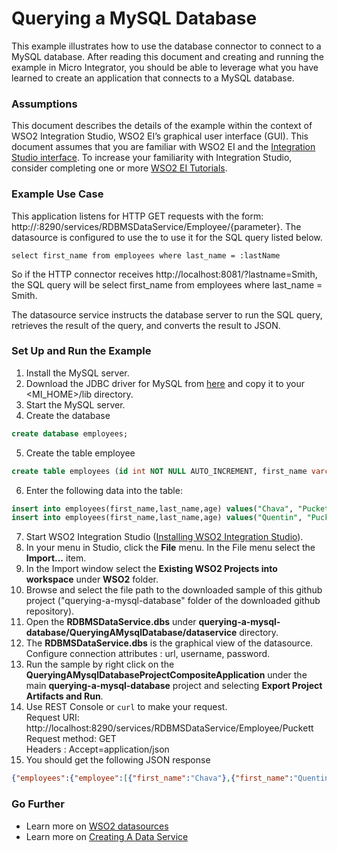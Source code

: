 # Querying a MySQL Database

This example illustrates how to use the database connector to connect to a MySQL database. After reading this document 
and creating and running the example in Micro Integrator, you should be able to leverage what you have learned to create 
an application that connects to a MySQL database.


### Assumptions

This document describes the details of the example within the context of WSO2 Integration Studio, WSO2 EI’s graphical 
user interface (GUI). This document assumes that you are familiar with WSO2 EI and the 
[Integration Studio interface](https://ei.docs.wso2.com/en/latest/micro-integrator/overview/quick-start-guide/). To 
increase your familiarity with Integration Studio, consider completing one or more 
[WSO2 EI Tutorials](https://ei.docs.wso2.com/en/latest/micro-integrator/use-cases/integration-use-cases/).

### Example Use Case

This application listens for HTTP GET requests with the form: http://<host>:8290/services/RDBMSDataService/Employee/{parameter}. 
The datasource is configured to use the <parameter> to use it for the SQL query listed below.

	select first_name from employees where last_name = :lastName 

So if the HTTP connector receives http://localhost:8081/?lastname=Smith, the SQL query will be select first_name from 
employees where last_name = Smith.

The datasource service instructs the database server to run the SQL query, retrieves the result of the query, and 
converts the result to JSON. 

### Set Up and Run the Example
1. Install the MySQL server.
2. Download the JDBC driver for MySQL from [here](https://dev.mysql.com/downloads/connector/j/) and copy it to your 
<MI_HOME>/lib directory.
3. Start the MySQL server.
4. Create the database
```sql
create database employees;
```
5. Create the table employee
```sql
create table employees (id int NOT NULL AUTO_INCREMENT, first_name varchar(100), last_name varchar(100), age int, PRIMARY KEY (id));
```
6. Enter the following data into the table:
```sql
insert into employees(first_name,last_name,age) values("Chava", "Puckett", 28);
insert into employees(first_name,last_name,age) values("Quentin", "Puckett", 28);
```
7. Start WSO2 Integration Studio ([Installing WSO2 Integration Studio](https://ei.docs.wso2.com/en/latest/micro-integrator/develop/installing-WSO2-Integration-Studio/)).
8. In your menu in Studio, click the **File** menu. In the File menu select the **Import...** item.
9. In the Import window select the **Existing WSO2 Projects into workspace** under **WSO2** folder.
10. Browse and select the file path to the downloaded sample of this github project ("querying-a-mysql-database" folder 
of the downloaded github repository).
11. Open the **RDBMSDataService.dbs** under **querying-a-mysql-database/QueryingAMysqlDatabase/dataservice** directory. 
12. The **RDBMSDataService.dbs** is the graphical view of the datasource. Configure connection attributes : url, username,
password.
13. Run the sample by right click on the **QueryingAMysqlDatabaseProjectCompositeApplication** under the main 
**querying-a-mysql-database** project and selecting **Export Project Artifacts and Run**.
14. Use REST Console or `curl` to make your request.<br/>
        Request URI: http://localhost:8290/services/RDBMSDataService/Employee/Puckett<br/>
        Request method: GET<br/>
        Headers : Accept=application/json<br/>
15. You should get the following JSON response
```json
{"employees":{"employee":[{"first_name":"Chava"},{"first_name":"Quentin"}]}}
```

### Go Further

* Learn more on [WSO2 datasources](https://ei.docs.wso2.com/en/latest/micro-integrator/develop/creating-artifacts/data-services/creating-datasources/)
* Learn more on [Creating A Data Service](https://ei.docs.wso2.com/en/latest/micro-integrator/develop/creating-artifacts/data-services/creating-data-services/)